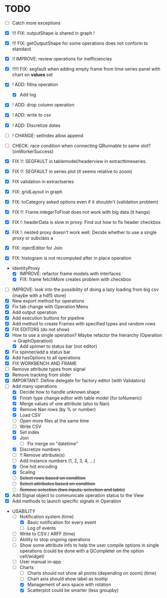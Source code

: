 # TODO

- [ ] Catch more exceptions

- [x] !!! FIX: outputShape is shared in graph !
- [x] !!! FIX: getOutputShape for some operations does not conform to standard
- [x] !! IMPROVE: review operations for inefficiencies
- [x] !!!!! FIX: segfault when adding empty frame from time series panel with chart on **values** set
- [x] ! ADD: fillna operation
    - [x] Add log
- [x] ! ADD: drop column operation
- [x] ! ADD: write to csv
- [x] ! ADD: Discretize dates
- [ ] ! CHANGE: setIndex allow append

- [ ] CHECK: race condition when connecting QRunnable to same slot? (onWorkerSuccess)
- [x] FIX !!: SEGFAULT in tablemodel/headerview in extracttimeseries.
- [x] FIX !!: SEGFAULT in series plot (it seems relative to zoom)
- [x] FIX validation in extractseries
- [x] FIX: gridLayout in graph
- [x] FIX: toCategory asked options even if it shouldn't (validation problem)
- [x] FIX !!: Frame.integerToFloat does not work with big data (it hangs)
- [x] FIX !: headerData is slow in proxy. Find out how to fix header checkbox
- [x] FIX !: nested proxy doesn't work well. Decide whether to use a single proxy or subclass a
- [x] FIX: injectEditor for Join
- [x] FIX: histogram is not recomputed after in place operation
- IdentityProxy
    - [x] IMPROVE: refactor frame models with interfaces
    - [x] FIX: frame fetchMore creates problem with checkbox
- [ ] IMPROVE: look into the possibility of doing a lazy loading from big csv (maybe with a hdf5 store)
- [x] New export method for operations
- [x] Fix tab change with Operation Menu
- [x] Add output operation
- [x] Add execution buttons for pipeline
- [x] Add method to create Frames with specified types and random rows
- [x] FIX EDITORS (do not show)
- [x] How to use a single operation? Maybe refactor the hierarchy (Operation -> GraphOperation)
    - [x] Add spinner to status bar (not editor)
- [x] Fix spinner/add a status bar
- [x] Add hasOptions to all operations
- [x] FIX WORKBENCH AND FRAME
- [ ] Remove attribute types from signal
- [x] Remove tracking from slider
- [x] IMPORTANT: Define delegate for factory editor (with Validators)
- [ ] Add many operations
    - [x] Decide how to handle unknown shape
    - [x] Finish type change editor with table model (for toNumeric)
    - [x] Merge values of one attribute (also to Nan)
    - [x] Remove Nan rows (by % or number)
    - [x] Load CSV
    - [ ] Open more files at the same time
    - [ ] Write CSV
    - [x] Set index
    - [x] Join
        - [ ] Fix merge on "datetime"
    - [x] Discretize numbers
    - [ ] !! Remove attribute(s)
    - [ ] Add instance numbers (1, 2, 3, 4, ...)
    - [x] One hot encoding
    - [x] Scaling
    - [ ] ~~Select rows based on condition~~
    - [ ] ~~Select attributes based on condition~~
    - [ ] ~~Remove selection (two inputs: selection and table)~~
- [x] Add Signal object to communicate operation status to the View
- [x] Add methods to launch specific signals in Operation
- USABILITY
    - [ ] Notification system (time)
        - [x] Basic notification for every event
        - [ ] Log of events
    - [ ] Write to CSV / ARFF (time)
    - [ ] Ability to stop ongoing operations
    - [ ] Show some attribute info to help the user compile options in single operations (could
     be done with a QCompleter on the option cell/widget)
    - [ ] User manual in-app
    - [ ] Charts
        - [ ] Charts should not show all points (depending on zoom) (time)
        - [ ] Chart axis should show label as tooltip
        - [x] Management of axis space with rotation
        - [x] Scatterplot could be smarter (less groupby)

